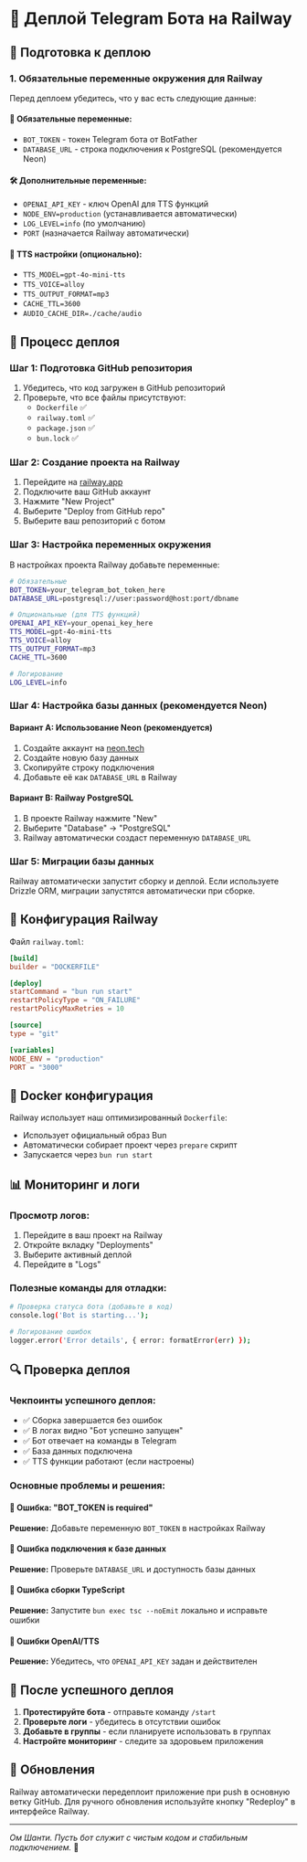 # 🚂 Деплой Telegram Бота на Railway

## 🎯 Подготовка к деплою

### 1. Обязательные переменные окружения для Railway

Перед деплоем убедитесь, что у вас есть следующие данные:

#### 🔑 Обязательные переменные:

- `BOT_TOKEN` - токен Telegram бота от BotFather
- `DATABASE_URL` - строка подключения к PostgreSQL (рекомендуется Neon)

#### 🛠 Дополнительные переменные:

- `OPENAI_API_KEY` - ключ OpenAI для TTS функций
- `NODE_ENV=production` (устанавливается автоматически)
- `LOG_LEVEL=info` (по умолчанию)
- `PORT` (назначается Railway автоматически)

#### 🎤 TTS настройки (опционально):

- `TTS_MODEL=gpt-4o-mini-tts`
- `TTS_VOICE=alloy`
- `TTS_OUTPUT_FORMAT=mp3`
- `CACHE_TTL=3600`
- `AUDIO_CACHE_DIR=./cache/audio`

## 🚀 Процесс деплоя

### Шаг 1: Подготовка GitHub репозитория

1. Убедитесь, что код загружен в GitHub репозиторий
2. Проверьте, что все файлы присутствуют:
   - `Dockerfile` ✅
   - `railway.toml` ✅
   - `package.json` ✅
   - `bun.lock` ✅

### Шаг 2: Создание проекта на Railway

1. Перейдите на [railway.app](https://railway.app)
2. Подключите ваш GitHub аккаунт
3. Нажмите "New Project"
4. Выберите "Deploy from GitHub repo"
5. Выберите ваш репозиторий с ботом

### Шаг 3: Настройка переменных окружения

В настройках проекта Railway добавьте переменные:

```bash
# Обязательные
BOT_TOKEN=your_telegram_bot_token_here
DATABASE_URL=postgresql://user:password@host:port/dbname

# Опциональные (для TTS функций)
OPENAI_API_KEY=your_openai_key_here
TTS_MODEL=gpt-4o-mini-tts
TTS_VOICE=alloy
TTS_OUTPUT_FORMAT=mp3
CACHE_TTL=3600

# Логирование
LOG_LEVEL=info
```

### Шаг 4: Настройка базы данных (рекомендуется Neon)

#### Вариант A: Использование Neon (рекомендуется)

1. Создайте аккаунт на [neon.tech](https://neon.tech)
2. Создайте новую базу данных
3. Скопируйте строку подключения
4. Добавьте её как `DATABASE_URL` в Railway

#### Вариант B: Railway PostgreSQL

1. В проекте Railway нажмите "New"
2. Выберите "Database" → "PostgreSQL"
3. Railway автоматически создаст переменную `DATABASE_URL`

### Шаг 5: Миграции базы данных

Railway автоматически запустит сборку и деплой. Если используете Drizzle ORM, миграции запустятся автоматически при сборке.

## 🔧 Конфигурация Railway

Файл `railway.toml`:

```toml
[build]
builder = "DOCKERFILE"

[deploy]
startCommand = "bun run start"
restartPolicyType = "ON_FAILURE"
restartPolicyMaxRetries = 10

[source]
type = "git"

[variables]
NODE_ENV = "production"
PORT = "3000"
```

## 🐳 Docker конфигурация

Railway использует наш оптимизированный `Dockerfile`:

- Использует официальный образ Bun
- Автоматически собирает проект через `prepare` скрипт
- Запускается через `bun run start`

## 📊 Мониторинг и логи

### Просмотр логов:

1. Перейдите в ваш проект на Railway
2. Откройте вкладку "Deployments"
3. Выберите активный деплой
4. Перейдите в "Logs"

### Полезные команды для отладки:

```bash
# Проверка статуса бота (добавьте в код)
console.log('Bot is starting...');

# Логирование ошибок
logger.error('Error details', { error: formatError(err) });
```

## 🔍 Проверка деплоя

### Чекпоинты успешного деплоя:

- ✅ Сборка завершается без ошибок
- ✅ В логах видно "Бот успешно запущен"
- ✅ Бот отвечает на команды в Telegram
- ✅ База данных подключена
- ✅ TTS функции работают (если настроены)

### Основные проблемы и решения:

#### 🚨 Ошибка: "BOT_TOKEN is required"

**Решение:** Добавьте переменную `BOT_TOKEN` в настройках Railway

#### 🚨 Ошибка подключения к базе данных

**Решение:** Проверьте `DATABASE_URL` и доступность базы данных

#### 🚨 Ошибка сборки TypeScript

**Решение:** Запустите `bun exec tsc --noEmit` локально и исправьте ошибки

#### 🚨 Ошибки OpenAI/TTS

**Решение:** Убедитесь, что `OPENAI_API_KEY` задан и действителен

## 🎉 После успешного деплоя

1. **Протестируйте бота** - отправьте команду `/start`
2. **Проверьте логи** - убедитесь в отсутствии ошибок
3. **Добавьте в группы** - если планируете использовать в группах
4. **Настройте мониторинг** - следите за здоровьем приложения

## 🔄 Обновления

Railway автоматически передеплоит приложение при push в основную ветку GitHub. Для ручного обновления используйте кнопку "Redeploy" в интерфейсе Railway.

---

_Ом Шанти. Пусть бот служит с чистым кодом и стабильным подключением._ 🙏
